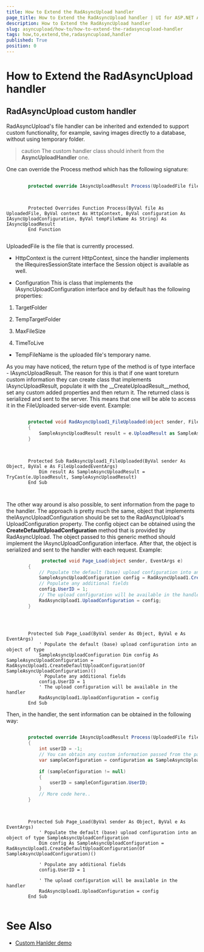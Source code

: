 ```yaml
---
title: How to Extend the RadAsyncUpload handler
page_title: How to Extend the RadAsyncUpload handler | UI for ASP.NET AJAX Documentation
description: How to Extend the RadAsyncUpload handler
slug: asyncupload/how-to/how-to-extend-the-radasyncupload-handler
tags: how,to,extend,the,radasyncupload,handler
published: True
position: 0
---
```


# How to Extend the RadAsyncUpload handler



## RadAsyncUpload custom handler



RadAsyncUpload's file handler can be inherited and extended to support custom functionality, for example, saving images directly to a database, without using temporary folder.

>caution The custom handler class should inherit from the __AsyncUploadHandler__ one.
>


One can override the Process method which has the following signature:



````C#
	     
		protected override IAsyncUploadResult Process(UploadedFile file, HttpContext context, IAsyncUploadConfiguration configuration, string tempFileName)
				
````
````VB.NET
	
	    Protected Overrides Function Process(ByVal file As UploadedFile, ByVal context As HttpContext, ByVal configuration As IAsyncUploadConfiguration, ByVal tempFileName As String) As IAsyncUploadResult
	    End Function
	
````


UploadedFile is the file that is currently processed.

* HttpContext is the current HttpContext, since the handler implements the IRequiresSessionState interface the Session object is available as well.

* Configuration This is class that implements the IAsyncUploadConfiguration interface and by default has the following properties:

1. TargetFolder

1. TempTargetFolder

1. MaxFileSize

1. TimeToLive

* TempFileName is the uploaded file's temporary name.

As you may have noticed, the return type of the method is of type interface - IAsyncUploadResult. The reason for this is that if one want toreturn custom information they can create class that implements IAsyncUploadResult, populate it with the __CreateUploadResult<T>__method, set any custom added properties and then return it. The returned class is serialized and sent to the server. This means that one will be able to access it in the FileUploaded server-side event. Example:



````C#
	     
		protected void RadAsyncUpload1_FileUploaded(object sender, FileUploadedEventArgs e)
		{   
			SampleAsyncUploadResult result = e.UploadResult as SampleAsyncUploadResult;
		} 
				
````
````VB.NET
	
	    Protected Sub RadAsyncUpload1_FileUploaded(ByVal sender As Object, ByVal e As FileUploadedEventArgs)
	        Dim result As SampleAsyncUploadResult = TryCast(e.UploadResult, SampleAsyncUploadResult)
	    End Sub
	
	
````


The other way around is also possible, to sent information from the page to the handler. The approach is pretty much the same, object that implements theIAsyncUploadConfiguration should be set to the RadAsyncUpload's UploadConfiguration property. The config object can be obtained using the __CreateDefaultUploadConfiguration<T>__ method that is provided by RadAsyncUpload. The object passed to this generic method should implement the IAsyncUploadConfiguration interface. After that, the object is serialized and sent to the handler with each request. Example:





````C#
	         protected void Page_Load(object sender, EventArgs e) 
	    {
	        // Populate the default (base) upload configuration into an object of type SampleAsyncUploadConfiguration      
	        SampleAsyncUploadConfiguration config = RadAsyncUpload1.CreateDefaultUploadConfiguration<SampleAsyncUploadConfiguration>(); 
	        // Populate any additional fields      
	        config.UserID = 1;
	        // The upload configuration will be available in the handler      
	        RadAsyncUpload1.UploadConfiguration = config;
	    }
				
````
````VB.NET
	
	
	    Protected Sub Page_Load(ByVal sender As Object, ByVal e As EventArgs)
	        ' Populate the default (base) upload configuration into an object of type 
	        SampleAsyncUploadConfiguration Dim config As SampleAsyncUploadConfiguration = RadAsyncUpload1.CreateDefaultUploadConfiguration(Of SampleAsyncUploadConfiguration)()
	        ' Populate any additional fields 
	        config.UserID = 1
	        ' The upload configuration will be available in the handler 
	        RadAsyncUpload1.UploadConfiguration = config
	    End Sub
````


Then, in the handler, the sent information can be obtained in the following way:





````C#
	     
		protected override IAsyncUploadResult Process(UploadedFile file, HttpContext context, IAsyncUploadConfiguration configuration, string tempFileName) 
	    {         
	        int userID = -1;
	        // You can obtain any custom information passed from the page via casting the configuration parameter to your custom class    
	        var sampleConfiguration = configuration as SampleAsyncUploadConfiguration;    
	        
	        if (sampleConfiguration != null)    
	        {       
	            userID = sampleConfiguration.UserID;    
	        }          
	        // More code here.. 
	    }  
				
````
````VB.NET
	
	    Protected Sub Page_Load(ByVal sender As Object, ByVal e As EventArgs)
	        ' Populate the default (base) upload configuration into an object of type SampleAsyncUploadConfiguration
	        Dim config As SampleAsyncUploadConfiguration = RadAsyncUpload1.CreateDefaultUploadConfiguration(Of SampleAsyncUploadConfiguration)()
	
	        ' Populate any additional fields
	        config.UserID = 1
	
	        ' The upload configuration will be available in the handler
	        RadAsyncUpload1.UploadConfiguration = config
	    End Sub
	
````


# See Also

 * [Custom Hanlder demo](http://demos.telerik.com/aspnet-ajax/upload/examples/async/imageuploader/defaultcs.aspx?product=asyncupload)
